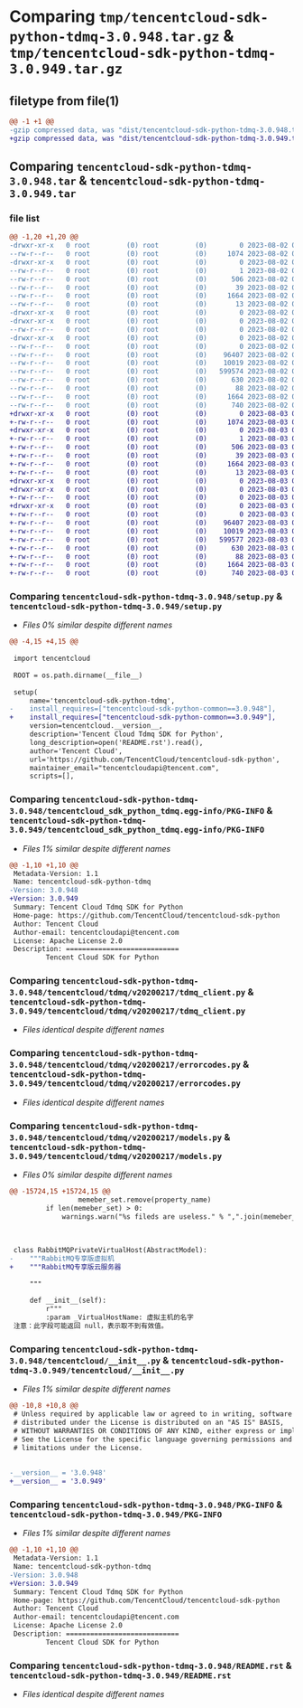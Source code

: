 # Comparing `tmp/tencentcloud-sdk-python-tdmq-3.0.948.tar.gz` & `tmp/tencentcloud-sdk-python-tdmq-3.0.949.tar.gz`

## filetype from file(1)

```diff
@@ -1 +1 @@
-gzip compressed data, was "dist/tencentcloud-sdk-python-tdmq-3.0.948.tar", last modified: Wed Aug  2 00:38:48 2023, max compression
+gzip compressed data, was "dist/tencentcloud-sdk-python-tdmq-3.0.949.tar", last modified: Thu Aug  3 00:35:48 2023, max compression
```

## Comparing `tencentcloud-sdk-python-tdmq-3.0.948.tar` & `tencentcloud-sdk-python-tdmq-3.0.949.tar`

### file list

```diff
@@ -1,20 +1,20 @@
-drwxr-xr-x   0 root         (0) root         (0)        0 2023-08-02 00:38:48.000000 tencentcloud-sdk-python-tdmq-3.0.948/
--rw-r--r--   0 root         (0) root         (0)     1074 2023-08-02 00:38:48.000000 tencentcloud-sdk-python-tdmq-3.0.948/setup.py
-drwxr-xr-x   0 root         (0) root         (0)        0 2023-08-02 00:38:48.000000 tencentcloud-sdk-python-tdmq-3.0.948/tencentcloud_sdk_python_tdmq.egg-info/
--rw-r--r--   0 root         (0) root         (0)        1 2023-08-02 00:38:48.000000 tencentcloud-sdk-python-tdmq-3.0.948/tencentcloud_sdk_python_tdmq.egg-info/dependency_links.txt
--rw-r--r--   0 root         (0) root         (0)      506 2023-08-02 00:38:48.000000 tencentcloud-sdk-python-tdmq-3.0.948/tencentcloud_sdk_python_tdmq.egg-info/SOURCES.txt
--rw-r--r--   0 root         (0) root         (0)       39 2023-08-02 00:38:48.000000 tencentcloud-sdk-python-tdmq-3.0.948/tencentcloud_sdk_python_tdmq.egg-info/requires.txt
--rw-r--r--   0 root         (0) root         (0)     1664 2023-08-02 00:38:48.000000 tencentcloud-sdk-python-tdmq-3.0.948/tencentcloud_sdk_python_tdmq.egg-info/PKG-INFO
--rw-r--r--   0 root         (0) root         (0)       13 2023-08-02 00:38:48.000000 tencentcloud-sdk-python-tdmq-3.0.948/tencentcloud_sdk_python_tdmq.egg-info/top_level.txt
-drwxr-xr-x   0 root         (0) root         (0)        0 2023-08-02 00:38:48.000000 tencentcloud-sdk-python-tdmq-3.0.948/tencentcloud/
-drwxr-xr-x   0 root         (0) root         (0)        0 2023-08-02 00:38:48.000000 tencentcloud-sdk-python-tdmq-3.0.948/tencentcloud/tdmq/
--rw-r--r--   0 root         (0) root         (0)        0 2023-08-02 00:38:48.000000 tencentcloud-sdk-python-tdmq-3.0.948/tencentcloud/tdmq/__init__.py
-drwxr-xr-x   0 root         (0) root         (0)        0 2023-08-02 00:38:48.000000 tencentcloud-sdk-python-tdmq-3.0.948/tencentcloud/tdmq/v20200217/
--rw-r--r--   0 root         (0) root         (0)        0 2023-08-02 00:38:48.000000 tencentcloud-sdk-python-tdmq-3.0.948/tencentcloud/tdmq/v20200217/__init__.py
--rw-r--r--   0 root         (0) root         (0)    96407 2023-08-02 00:38:48.000000 tencentcloud-sdk-python-tdmq-3.0.948/tencentcloud/tdmq/v20200217/tdmq_client.py
--rw-r--r--   0 root         (0) root         (0)    10019 2023-08-02 00:38:48.000000 tencentcloud-sdk-python-tdmq-3.0.948/tencentcloud/tdmq/v20200217/errorcodes.py
--rw-r--r--   0 root         (0) root         (0)   599574 2023-08-02 00:38:48.000000 tencentcloud-sdk-python-tdmq-3.0.948/tencentcloud/tdmq/v20200217/models.py
--rw-r--r--   0 root         (0) root         (0)      630 2023-08-02 00:38:48.000000 tencentcloud-sdk-python-tdmq-3.0.948/tencentcloud/__init__.py
--rw-r--r--   0 root         (0) root         (0)       88 2023-08-02 00:38:48.000000 tencentcloud-sdk-python-tdmq-3.0.948/setup.cfg
--rw-r--r--   0 root         (0) root         (0)     1664 2023-08-02 00:38:48.000000 tencentcloud-sdk-python-tdmq-3.0.948/PKG-INFO
--rw-r--r--   0 root         (0) root         (0)      740 2023-08-02 00:38:48.000000 tencentcloud-sdk-python-tdmq-3.0.948/README.rst
+drwxr-xr-x   0 root         (0) root         (0)        0 2023-08-03 00:35:48.000000 tencentcloud-sdk-python-tdmq-3.0.949/
+-rw-r--r--   0 root         (0) root         (0)     1074 2023-08-03 00:35:48.000000 tencentcloud-sdk-python-tdmq-3.0.949/setup.py
+drwxr-xr-x   0 root         (0) root         (0)        0 2023-08-03 00:35:48.000000 tencentcloud-sdk-python-tdmq-3.0.949/tencentcloud_sdk_python_tdmq.egg-info/
+-rw-r--r--   0 root         (0) root         (0)        1 2023-08-03 00:35:48.000000 tencentcloud-sdk-python-tdmq-3.0.949/tencentcloud_sdk_python_tdmq.egg-info/dependency_links.txt
+-rw-r--r--   0 root         (0) root         (0)      506 2023-08-03 00:35:48.000000 tencentcloud-sdk-python-tdmq-3.0.949/tencentcloud_sdk_python_tdmq.egg-info/SOURCES.txt
+-rw-r--r--   0 root         (0) root         (0)       39 2023-08-03 00:35:48.000000 tencentcloud-sdk-python-tdmq-3.0.949/tencentcloud_sdk_python_tdmq.egg-info/requires.txt
+-rw-r--r--   0 root         (0) root         (0)     1664 2023-08-03 00:35:48.000000 tencentcloud-sdk-python-tdmq-3.0.949/tencentcloud_sdk_python_tdmq.egg-info/PKG-INFO
+-rw-r--r--   0 root         (0) root         (0)       13 2023-08-03 00:35:48.000000 tencentcloud-sdk-python-tdmq-3.0.949/tencentcloud_sdk_python_tdmq.egg-info/top_level.txt
+drwxr-xr-x   0 root         (0) root         (0)        0 2023-08-03 00:35:48.000000 tencentcloud-sdk-python-tdmq-3.0.949/tencentcloud/
+drwxr-xr-x   0 root         (0) root         (0)        0 2023-08-03 00:35:48.000000 tencentcloud-sdk-python-tdmq-3.0.949/tencentcloud/tdmq/
+-rw-r--r--   0 root         (0) root         (0)        0 2023-08-03 00:35:48.000000 tencentcloud-sdk-python-tdmq-3.0.949/tencentcloud/tdmq/__init__.py
+drwxr-xr-x   0 root         (0) root         (0)        0 2023-08-03 00:35:48.000000 tencentcloud-sdk-python-tdmq-3.0.949/tencentcloud/tdmq/v20200217/
+-rw-r--r--   0 root         (0) root         (0)        0 2023-08-03 00:35:48.000000 tencentcloud-sdk-python-tdmq-3.0.949/tencentcloud/tdmq/v20200217/__init__.py
+-rw-r--r--   0 root         (0) root         (0)    96407 2023-08-03 00:35:48.000000 tencentcloud-sdk-python-tdmq-3.0.949/tencentcloud/tdmq/v20200217/tdmq_client.py
+-rw-r--r--   0 root         (0) root         (0)    10019 2023-08-03 00:35:48.000000 tencentcloud-sdk-python-tdmq-3.0.949/tencentcloud/tdmq/v20200217/errorcodes.py
+-rw-r--r--   0 root         (0) root         (0)   599577 2023-08-03 00:35:48.000000 tencentcloud-sdk-python-tdmq-3.0.949/tencentcloud/tdmq/v20200217/models.py
+-rw-r--r--   0 root         (0) root         (0)      630 2023-08-03 00:35:48.000000 tencentcloud-sdk-python-tdmq-3.0.949/tencentcloud/__init__.py
+-rw-r--r--   0 root         (0) root         (0)       88 2023-08-03 00:35:48.000000 tencentcloud-sdk-python-tdmq-3.0.949/setup.cfg
+-rw-r--r--   0 root         (0) root         (0)     1664 2023-08-03 00:35:48.000000 tencentcloud-sdk-python-tdmq-3.0.949/PKG-INFO
+-rw-r--r--   0 root         (0) root         (0)      740 2023-08-03 00:35:48.000000 tencentcloud-sdk-python-tdmq-3.0.949/README.rst
```

### Comparing `tencentcloud-sdk-python-tdmq-3.0.948/setup.py` & `tencentcloud-sdk-python-tdmq-3.0.949/setup.py`

 * *Files 0% similar despite different names*

```diff
@@ -4,15 +4,15 @@
 
 import tencentcloud
 
 ROOT = os.path.dirname(__file__)
 
 setup(
     name='tencentcloud-sdk-python-tdmq',
-    install_requires=["tencentcloud-sdk-python-common==3.0.948"],
+    install_requires=["tencentcloud-sdk-python-common==3.0.949"],
     version=tencentcloud.__version__,
     description='Tencent Cloud Tdmq SDK for Python',
     long_description=open('README.rst').read(),
     author='Tencent Cloud',
     url='https://github.com/TencentCloud/tencentcloud-sdk-python',
     maintainer_email="tencentcloudapi@tencent.com",
     scripts=[],
```

### Comparing `tencentcloud-sdk-python-tdmq-3.0.948/tencentcloud_sdk_python_tdmq.egg-info/PKG-INFO` & `tencentcloud-sdk-python-tdmq-3.0.949/tencentcloud_sdk_python_tdmq.egg-info/PKG-INFO`

 * *Files 1% similar despite different names*

```diff
@@ -1,10 +1,10 @@
 Metadata-Version: 1.1
 Name: tencentcloud-sdk-python-tdmq
-Version: 3.0.948
+Version: 3.0.949
 Summary: Tencent Cloud Tdmq SDK for Python
 Home-page: https://github.com/TencentCloud/tencentcloud-sdk-python
 Author: Tencent Cloud
 Author-email: tencentcloudapi@tencent.com
 License: Apache License 2.0
 Description: ============================
         Tencent Cloud SDK for Python
```

### Comparing `tencentcloud-sdk-python-tdmq-3.0.948/tencentcloud/tdmq/v20200217/tdmq_client.py` & `tencentcloud-sdk-python-tdmq-3.0.949/tencentcloud/tdmq/v20200217/tdmq_client.py`

 * *Files identical despite different names*

### Comparing `tencentcloud-sdk-python-tdmq-3.0.948/tencentcloud/tdmq/v20200217/errorcodes.py` & `tencentcloud-sdk-python-tdmq-3.0.949/tencentcloud/tdmq/v20200217/errorcodes.py`

 * *Files identical despite different names*

### Comparing `tencentcloud-sdk-python-tdmq-3.0.948/tencentcloud/tdmq/v20200217/models.py` & `tencentcloud-sdk-python-tdmq-3.0.949/tencentcloud/tdmq/v20200217/models.py`

 * *Files 0% similar despite different names*

```diff
@@ -15724,15 +15724,15 @@
                 memeber_set.remove(property_name)
         if len(memeber_set) > 0:
             warnings.warn("%s fileds are useless." % ",".join(memeber_set))
         
 
 
 class RabbitMQPrivateVirtualHost(AbstractModel):
-    """RabbitMQ专享版虚拟机
+    """RabbitMQ专享版云服务器
 
     """
 
     def __init__(self):
         r"""
         :param _VirtualHostName: 虚拟主机的名字
 注意：此字段可能返回 null，表示取不到有效值。
```

### Comparing `tencentcloud-sdk-python-tdmq-3.0.948/tencentcloud/__init__.py` & `tencentcloud-sdk-python-tdmq-3.0.949/tencentcloud/__init__.py`

 * *Files 1% similar despite different names*

```diff
@@ -10,8 +10,8 @@
 # Unless required by applicable law or agreed to in writing, software
 # distributed under the License is distributed on an "AS IS" BASIS,
 # WITHOUT WARRANTIES OR CONDITIONS OF ANY KIND, either express or implied.
 # See the License for the specific language governing permissions and
 # limitations under the License.
 
 
-__version__ = '3.0.948'
+__version__ = '3.0.949'
```

### Comparing `tencentcloud-sdk-python-tdmq-3.0.948/PKG-INFO` & `tencentcloud-sdk-python-tdmq-3.0.949/PKG-INFO`

 * *Files 1% similar despite different names*

```diff
@@ -1,10 +1,10 @@
 Metadata-Version: 1.1
 Name: tencentcloud-sdk-python-tdmq
-Version: 3.0.948
+Version: 3.0.949
 Summary: Tencent Cloud Tdmq SDK for Python
 Home-page: https://github.com/TencentCloud/tencentcloud-sdk-python
 Author: Tencent Cloud
 Author-email: tencentcloudapi@tencent.com
 License: Apache License 2.0
 Description: ============================
         Tencent Cloud SDK for Python
```

### Comparing `tencentcloud-sdk-python-tdmq-3.0.948/README.rst` & `tencentcloud-sdk-python-tdmq-3.0.949/README.rst`

 * *Files identical despite different names*

